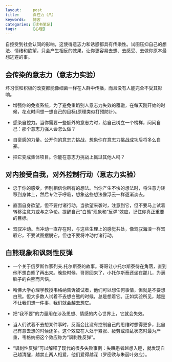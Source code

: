 ```yaml
---
layout:     post
title:      自控力（八）
keywords:   博客
categories: [读书笔记]
tags:	    [心理]
---
```


自控受到社会认同的影响，这使得意志力和诱惑都具有传染性。试图压抑自己的想法、情绪和欲望，只会产生相反的效果，让你更容易去想、去感受、去做你原本最想逃避的事。

## 会传染的意志力（意志力实验）

坏习惯和积极的改变都能像细菌一样在人群中传播，而且没有人能完全不受其影响。

* 增强你的免疫系统，为了避免重蹈别人意志力失效的覆辙，在每天刚开始的时候，花点时间想一想自己的目标(原理类似打预防针)。

* 感染自控力。当你需要一些额外的意志力时，给自己树立一个榜样，问问自己：那个意志力强人会怎么做？
 
* 自豪感的力量。公开你的意志力挑战，想象你在意志力挑战成功后将多么自豪。

* 把它变成集体项目。你能在意志力挑战上赢过其他人吗？


## 对内接受自我，对外控制行动（意志力实验）

* 忠于你的感受，但别相信你所有的想法。当你产生不快的想法时，将注意力转移到身体上，然后专注于呼吸，想象这些想法像浮云一样逐渐淡去。

* 直面自身欲望，但不要付诸行动。当欲望来袭时，注意到它，但不要马上试着转移注意力或与之争论。提醒自己“白熊”现象和“反弹”效应，记住你真正重要的目标。

* 驾驭冲动。当冲动一直存在时，与这些生理上的感觉共处，像驾驭海浪一样驾驭它，不要试图摆脱它，但也不要将冲动付诸行动。

## 白熊现象和讽刺性反弹

* 一个关于俄罗斯作家列夫.托尔斯泰的故事。哥哥让小托尔斯泰待在角落，直到他不想白熊了再出来。晚些时候，哥哥回来了，小托尔斯泰还坐在那儿，为满脑子的白熊而苦恼。

* 哈佛大学心理学教授韦格纳告诉被试者，他们可以想任何事情，但就是不要想白熊。但大多数人试着不去想白熊的时候，总是想着它。正如实验所见，越是不让我们想一件事，我们就会越去想它。

* 把“我不要”的力量用在涉及思想、情感的内心世界上，它就会失效。

* 当人们试着不去想某件事时，反而会比没有控制自己的思维时想得更多，比自己有意去想的时候还多。这个效应在人处于紧张、疲劳或烦乱状态时最为严重，韦格纳把这个效应称为“讽刺性反弹”。

* “讽刺性反弹”可以解释了现代的很多失败事例：失眠患者越想入睡，就发现自己越清醒，越禁止两人相爱，他们爱得越深（罗密欧与朱丽叶效应）。


